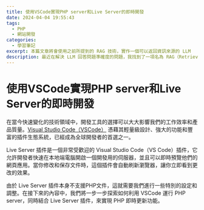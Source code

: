 ```yaml
---
title: 使用VSCode實現PHP server和Live Server的即時開發
date: 2024-04-04 19:55:43
tags:
  - PHP
  - 網站開發
categories:
  - 學習筆記
excerpt: 本篇文章將會使用之前所提到的 RAG 技術，實作一個可以返回資訊來源的 LLM
description: 最近在解決 LLM 回答問題準確度的問題，我找到了一項名為 RAG（Retrieval-Augmented Generation）的技術，這是一種旨在提升大型語言模型回答品質的方法。 RAG 通過先行檢索相關資料，然後基於這些資料生成回答，這種方式不僅可以增強了模型的回答能力，還提供了一種機制來追溯資訊源頭。
---
```


# 使用VSCode實現PHP server和Live Server的即時開發

在當今快速變化的技術領域中，開發工具的選擇可以大大影響我們的工作效率和產品質量。[Visual Studio Code（VSCode）](https://code.visualstudio.com/) 憑藉其輕量級設計、強大的功能和豐富的插件生態系統，已經成為全球開發者的首選之一。

Live Server 插件是一個非常受歡迎的 Visual Studio Code（VS Code）插件，它允許開發者快速在本地端電腦開啟一個開發用的伺服器，並且可以即時預覽他們的網頁應用。當你修改和保存文件時，這個插件會自動刷新瀏覽器，讓你立即看到更改的效果。 

由於 Live Server 插件本身不支援PHP文件，這就需要我們進行一些特別的設定和調整。在接下來的內容中，我們將一步一步探索如何利用 VSCode 運行 PHP server，同時結合 Live Server 插件，來實現 PHP 即時更新功能。